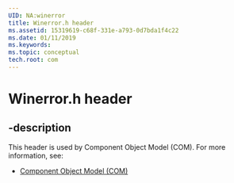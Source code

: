 ```yaml
---
UID: NA:winerror
title: Winerror.h header
ms.assetid: 15319619-c68f-331e-a793-0d7bda1f4c22
ms.date: 01/11/2019
ms.keywords: 
ms.topic: conceptual
tech.root: com
---
```


# Winerror.h header


## -description


This header is used by Component Object Model (COM). For more information, see:

- [Component Object Model (COM)](../_com/index.md)

